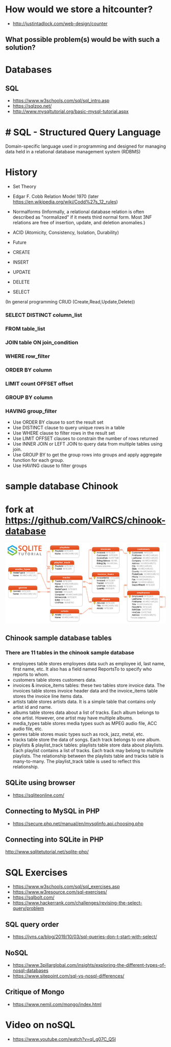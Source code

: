 # How would we store a hitcounter?
* http://justintadlock.com/web-design/counter
## What possible problem(s) would be with such a solution?

# Databases

## SQL

* https://www.w3schools.com/sql/sql_intro.asp
* https://sqlzoo.net/
* http://www.mysqltutorial.org/basic-mysql-tutorial.aspx

# # SQL - Structured Query Language
Domain-specific language used in programming and designed for managing data held in a relational database management system (RDBMS)

# History
* Set Theory
* Edgar F. Cobb Relation Model 1970 (later https://en.wikipedia.org/wiki/Codd%27s_12_rules)
* Normalforms (Informally, a relational database relation is often described as "normalized" if it meets third normal form. Most 3NF relations are free of insertion, update, and deletion anomalies.)
* ACID (Atomicity, Consistency, Isolation, Durability) 
* Future




* CREATE
* INSERT
* UPDATE
* DELETE

* SELECT

(In general programming CRUD (Create,Read,Update,Delete))

### SELECT DISTINCT column_list

### FROM table_list

###   JOIN table ON join_condition
  
### WHERE row_filter

### ORDER BY column

### LIMIT count OFFSET offset

### GROUP BY column

### HAVING group_filter

* Use ORDER BY clause to sort the result set
* Use DISTINCT clause to query unique rows in a table
* Use WHERE clause to filter rows in the result set
* Use LIMIT OFFSET clauses to constrain the number of rows returned
* Use INNER JOIN or LEFT JOIN to query data from multiple tables using join.
* Use GROUP BY to get the group rows into groups and apply aggregate function for each group.
* Use HAVING clause to filter groups

# sample database Chinook
# fork at https://github.com/ValRCS/chinook-database

![CHINOOK STRUCTURE](img/sqlite-sample-database-color.jpg)

## Chinook sample database tables
### There are 11 tables in the chinook sample database

*  employees table stores employees data such as employee id, last name, first name, etc. It also has a field named ReportsTo to specify who reports to whom.
*  customers table stores customers data.
*  invoices & invoice_items tables: these two tables store invoice data. The invoices table stores invoice header data and the invoice_items table stores the invoice line items data.
*  artists table stores artists data. It is a simple table that contains only artist id and name.
*  albums table stores data about a list of tracks. Each album belongs to one artist. However, one artist may have multiple albums.
*  media_types table stores media types such as MPEG audio file, ACC audio file, etc.
*  genres table stores music types such as rock, jazz, metal, etc.
*  tracks table store the data of songs. Each track belongs to one album.
*  playlists & playlist_track tables: playlists table store data about playlists. Each playlist contains a list of tracks. Each track may belong to multiple playlists. The relationship between the playlists table and tracks table is many-to-many. The playlist_track table is used to reflect this relationship.

## SQLite using browser
* https://sqliteonline.com/

## Connecting to MySQL in PHP
* https://secure.php.net/manual/en/mysqlinfo.api.choosing.php


## Connecting into SQLite in PHP
http://www.sqlitetutorial.net/sqlite-php/

# SQL Exercises

* https://www.w3schools.com/sql/sql_exercises.asp
* https://www.w3resource.com/sql-exercises/
* https://sqlbolt.com/
* https://www.hackerrank.com/challenges/revising-the-select-query/problem

## SQL query order
* https://jvns.ca/blog/2019/10/03/sql-queries-don-t-start-with-select/


## NoSQL

* https://www.3pillarglobal.com/insights/exploring-the-different-types-of-nosql-databases
* https://www.sitepoint.com/sql-vs-nosql-differences/
## Critique of Mongo
* https://www.nemil.com/mongo/index.html

# Video on noSQL
* https://www.youtube.com/watch?v=qI_g07C_Q5I
